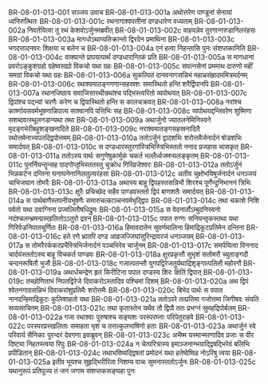 BR-08-01-013-001  सञ्जय उवाच
BR-08-01-013-001a अथोत्तरेण पाण्डूनां सेनायां ध्वनिरुत्थितः
BR-08-01-013-001c रथनागाश्वपत्तीनां दण्डधारेण वध्यताम्
BR-08-01-013-002a निवर्तयित्वा तु रथं केशवोऽर्जुनमब्रवीत्
BR-08-01-013-002c वाहयन्नेव तुरगान्गरुडानिलरंहसः
BR-08-01-013-003a मागधोऽथाप्यतिक्रान्तो द्विरदेन प्रमाथिना
BR-08-01-013-003c भगदत्तादनवरः शिक्षया च बलेन च
BR-08-01-013-004a एनं हत्वा निहन्तासि पुनः संशप्तकानिति
BR-08-01-013-004c वाक्यान्ते प्रापयत्पार्थं दण्डधारान्तिकं प्रति
BR-08-01-013-005a स मागधानां प्रवरोऽङ्कुशग्रहो ग्रहेष्वसह्यो विकचो यथा ग्रहः
BR-08-01-013-005c सपत्नसेनां प्रममाथ दारुणो महीं समग्रां विकचो यथा ग्रहः
BR-08-01-013-006a सुकल्पितं दानवनागसन्निभं महाभ्रसंह्रादममित्रमर्दनम्
BR-08-01-013-006c रथाश्वमातङ्गगणान्सहस्रशः समास्थितो हन्ति शरैर्द्विपानपि
BR-08-01-013-007a रथानधिष्ठाय सवाजिसारथीन्रथांश्च पद्भिस्त्वरितो व्यपोथयत्
BR-08-01-013-007c द्विपांश्च पद्भ्यां चरणैः करेण च द्विपास्थितो हन्ति स कालचक्रवत्
BR-08-01-013-008a नरांश्च कार्ष्णायसवर्मभूषणान्निपात्य साश्वानपि पत्तिभिः सह
BR-08-01-013-008c व्यपोथयद्दन्तिवरेण शुष्मिणा सशब्दवत्स्थूलनडान्यथा तथा
BR-08-01-013-009a अथार्जुनो ज्यातलनेमिनिस्वने मृदङ्गभेरीबहुशङ्खनादिते
BR-08-01-013-009c नराश्वमातङ्गसहस्रनादितै रथोत्तमेनाभ्यपतद्द्विपोत्तमम्
BR-08-01-013-010a ततोऽर्जुनं द्वादशभिः शरोत्तमैर्जनार्दनं षोडशभिः समार्दयत्
BR-08-01-013-010c स दण्डधारस्तुरगांस्त्रिभिस्त्रिभिस्ततो ननाद प्रजहास चासकृत्
BR-08-01-013-011a ततोऽस्य पार्थः सगुणेषुकार्मुकं चकर्त भल्लैर्ध्वजमप्यलङ्कृतम्
BR-08-01-013-011c पुनर्नियन्तॄन्सह पादगोप्तृभिस्ततस्तु चुक्रोध गिरिव्रजेश्वरः
BR-08-01-013-012a ततोऽर्जुनं भिन्नकटेन दन्तिना घनाघनेनानिलतुल्यरंहसा
BR-08-01-013-012c अतीव चुक्षोभयिषुर्जनार्दनं धनञ्जयं चाभिजघान तोमरैः
BR-08-01-013-013a अथास्य बाहू द्विपहस्तसन्निभौ शिरश्च पूर्णेन्दुनिभाननं त्रिभिः
BR-08-01-013-013c क्षुरैः प्रचिच्छेद सहैव पाण्डवस्ततो द्विपं बाणशतैः समार्दयत्
BR-08-01-013-014a स पार्थबाणैस्तपनीयभूषणैः समारुचत्काञ्चनवर्मभृद्द्विपः
BR-08-01-013-014c तथा चकाशे निशि पर्वतो यथा दवाग्निना प्रज्वलितौषधिद्रुमः
BR-08-01-013-015a स वेदनार्तोऽम्बुदनिस्वनो नदंश्चलन्भ्रमन्प्रस्खलितोऽऽतुरो द्रवन्
BR-08-01-013-015c पपात रुग्णः सनियन्तृकस्तथा यथा गिरिर्वज्रनिपातचूर्णितः
BR-08-01-013-016a हिमावदातेन सुवर्णमालिना हिमाद्रिकूटप्रतिमेन दन्तिना
BR-08-01-013-016c हते रणे भ्रातरि दण्ड आव्रजज्जिघांसुरिन्द्रावरजं धनञ्जयम्
BR-08-01-013-017a स तोमरैरर्ककरप्रभैस्त्रिभिर्जनार्दनं पञ्चभिरेव चार्जुनम्
BR-08-01-013-017c समर्पयित्वा विननाद चार्दयंस्ततोऽस्य बाहू विचकर्त पाण्डवः
BR-08-01-013-018a क्षुरप्रकृत्तौ सुभृशं सतोमरौ च्युताङ्गदौ चन्दनरूषितौ भुजौ
BR-08-01-013-018c गजात्पतन्तौ युगपद्विरेजतुर्यथाद्रिशृङ्गात्पतितौ महोरगौ
BR-08-01-013-019a अथार्धचन्द्रेण हृतं किरीटिना पपात दण्डस्य शिरः क्षितिं द्विपात्
BR-08-01-013-019c तच्छोणिताभं निपतद्विरेजे दिवाकरोऽस्तादिव पश्चिमां दिशम्
BR-08-01-013-020a अथ द्विपं श्वेतनगाग्रसन्निभं दिवाकरांशुप्रतिमैः शरोत्तमैः
BR-08-01-013-020c बिभेद पार्थः स पपात नानदन्हिमाद्रिकूटः कुलिशाहतो यथा
BR-08-01-013-021a ततोऽपरे तत्प्रतिमा गजोत्तमा जिगीषवः संयति सव्यसाचिनम्
BR-08-01-013-021c तथा कृतास्तेन यथैव तौ द्विपौ ततः प्रभग्नं सुमहद्रिपोर्बलम्
BR-08-01-013-022a गजा रथाश्वाः पुरुषाश्च सङ्घशः परस्परघ्नाः परिपेतुराहवे
BR-08-01-013-022c परस्परप्रस्खलिताः समाहता भृशं च तत्तत्कुलभाषिणो हताः
BR-08-01-013-023a अथार्जुनं स्वे परिवार्य सैनिकाः पुरन्दरं देवगणा इवाब्रुवन्
BR-08-01-013-023c अभैष्म यस्मान्मरणादिव प्रजाः स वीर दिष्ट्या निहतस्त्वया रिपुः
BR-08-01-013-024a न चेत्परित्रास्य इमाञ्जनान्भयाद्द्विषद्भिरेवं बलिभिः प्रपीडितान्
BR-08-01-013-024c तथाभविष्यद्द्विषतां प्रमोदनं यथा हतेष्वेष्विह नोऽरिषु त्वया
BR-08-01-013-025a इतीव भूयश्च सुहृद्भिरीरिता निशम्य वाचः सुमनास्ततोऽर्जुनः
BR-08-01-013-025c यथानुरूपं प्रतिपूज्य तं जनं जगाम संशप्तकसङ्घहा पुनः

